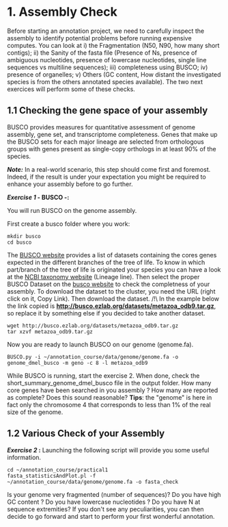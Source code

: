 # 1. Assembly Check

Before starting an annotation project, we need to carefully inspect the assembly to identify potential problems before running expensive computes.
You can look at i) the Fragmentation (N50, N90, how many short contigs); ii) the Sanity of the fasta file (Presence of Ns, presence of ambiguous nucleotides, presence of lowercase nucleotides, single line sequences vs multiline sequences); iii) completeness using BUSCO; iv) presence of organelles; v) Others (GC content, How distant the investigated species is from the others annotated species available).
The two next exercices will perform some of these checks.

## 1.1 Checking the gene space of your assembly

BUSCO provides measures for quantitative assessment of genome assembly, gene set, and transcriptome completeness. Genes that make up the BUSCO sets for each major lineage are selected from orthologous groups with genes present as single-copy orthologs in at least 90% of the species.

***Note:*** In a real-world scenario, this step should come first and foremost. Indeed, if the result is under your expectation you might be required to enhance your assembly before to go further.

**_Exercise 1_ - BUSCO -:**

You will run BUSCO on the genome assembly.

First create a busco folder where you work:
```
mkdir busco
cd busco
```

The [BUSCO website](http://busco.ezlab.org) provides a list of datasets containing the cores genes expected in the different branches of the tree of life. To know in which part/branch of the tree of life is originated your species you can have a look at the [NCBI taxonomy website](https://www.ncbi.nlm.nih.gov/Taxonomy/Browser/wwwtax.cgi?id=7227) (Lineage line).
Then select the proper BUSCO Dataset on the [busco website](http://busco.ezlab.org) to check the completness of your assembly. To download the dataset to the cluster, you need the URL (right click on it, Copy Link). Then download the dataset.
/!\ In the example below the link copied is **http://busco.ezlab.org/datasets/metazoa_odb9.tar.gz**, so replace it by something else if you decided to take another dataset.
```
wget http://busco.ezlab.org/datasets/metazoa_odb9.tar.gz
tar xzvf metazoa_odb9.tar.gz
```

Now you are ready to launch BUSCO on our genome (genome.fa).
```
BUSCO.py -i ~/annotation_course/data/genome/genome.fa -o genome_dmel_busco -m geno -c 8 -l metazoa_odb9
```

While BUSCO is running, start the exercise 2.
When done, check the short\_summary\_genome\_dmel\_busco file in the output folder. How many core genes have been searched in you assembly ? How many are reported as complete? Does this sound reasonable?
**Tips**: the "genome" is here in fact only the chromosome 4 that corresponds to less than 1% of the real size of the genome.

## 1.2 Various Check of your Assembly

**_Exercise 2_ :**
Launching the following script will provide you some useful information.

```
cd ~/annotation_course/practical1
fasta_statisticsAndPlot.pl -f ~/annotation_course/data/genome/genome.fa -o fasta_check
```

Is your genome very fragmented (number of sequences)? Do you have high GC content ? Do you have lowercase nucleotides ? Do you have N at sequence extremities? 
If you don't see any peculiarities, you can then decide to go forward and start to perform your first wonderful annotation.